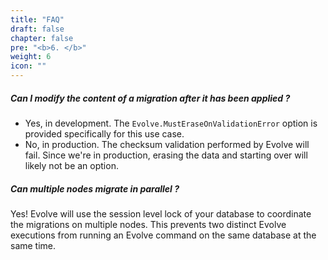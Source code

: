 ```yaml
---
title: "FAQ"
draft: false
chapter: false
pre: "<b>6. </b>"
weight: 6
icon: ""
---
```


##### Can I modify the content of a migration after it has been applied ?

- Yes, in development. The `Evolve.MustEraseOnValidationError` option is provided specifically for this use case. 
- No, in production. The checksum validation performed by Evolve will fail. Since we're in production, erasing the data and starting over will likely not be an option.

##### Can multiple nodes migrate in parallel ?

Yes! Evolve will use the session level lock of your database to coordinate the migrations on multiple nodes. This prevents two distinct Evolve executions from running an Evolve command on the same database at the same time.

